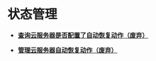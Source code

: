 # 状态管理<a name="ZH-CN_TOPIC_0000001266524365"></a>

-   **[查询云服务器是否配置了自动恢复动作（废弃）](查询云服务器是否配置了自动恢复动作（废弃）.md)**  

-   **[管理云服务器自动恢复动作（废弃）](管理云服务器自动恢复动作（废弃）.md)**  

